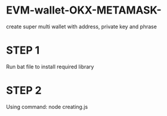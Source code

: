 # EVM-wallet-OKX-METAMASK-
create super multi wallet with address, private key and phrase
# STEP 1
Run bat file to install required library
# STEP 2 
Using command: node creating.js
